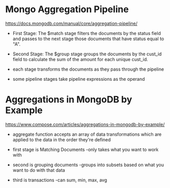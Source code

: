 # Mongo Aggregation Pipeline
https://docs.mongodb.com/manual/core/aggregation-pipeline/

* First Stage: The $match stage filters the documents by the status field and passes to the next stage those documents that have status equal to "A".

* Second Stage: The $group stage groups the documents by the cust_id field to calculate the sum of the amount for each unique cust_id.

* each stage transforms the documents as they pass through the pipeline

* some pipeline stages take pipeline expressions as the operand

# Aggregations in MongoDB by Example
https://www.compose.com/articles/aggregations-in-mongodb-by-example/

* aggregate function accepts an array of data transformations which are applied to the data in the order they're defined

* first stage is Matching Documents
  -only takes what you want to work with 
* second is grouping documents
  -groups into subsets based on what you want to do with that data
* third is transactions
  -can sum, min, max, avg
